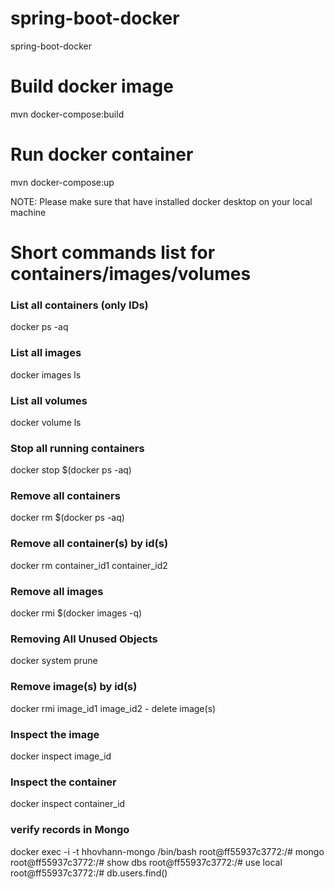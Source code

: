 # spring-boot-docker
spring-boot-docker

# Build docker image
mvn docker-compose:build

# Run docker container
mvn docker-compose:up

NOTE: Please make sure that have installed docker desktop on your local machine

# Short commands list for containers/images/volumes

### List all containers (only IDs)
docker ps -aq   
### List all images 
docker images ls
### List all volumes
docker volume ls        
### Stop all running containers
docker stop $(docker ps -aq)
### Remove all containers
docker rm $(docker ps -aq)
### Remove all container(s) by id(s)
docker rm container_id1 container_id2
### Remove all images
docker rmi $(docker images -q)
### Removing All Unused Objects
docker system prune
### Remove image(s) by id(s)
docker rmi image_id1 image_id2 - delete image(s)
### Inspect the image
docker inspect image_id
### Inspect the container
docker inspect container_id

### verify records in Mongo
docker exec -i -t hhovhann-mongo /bin/bash 
root@ff55937c3772:/# mongo
root@ff55937c3772:/# show dbs
root@ff55937c3772:/# use local
root@ff55937c3772:/# db.users.find()

